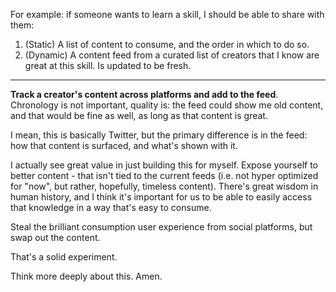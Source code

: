 For example: if someone wants to learn a skill, I should be able to share with them:
1. (Static) A list of content to consume, and the order in which to do so.
2. (Dynamic) A content feed from a curated list of creators that I know are great at this skill. Is updated to be fresh.

----

**Track a creator's content across platforms and add to the feed**. Chronology is not important, quality is: the feed could show me old content, and that would be fine as well, as long as that content is great.

I mean, this is basically Twitter, but the primary difference is in the feed: how that content is surfaced, and what's shown with it.

I actually see great value in just building this for myself. Expose yourself to better content - that isn't tied to the current feeds (i.e. not hyper optimized for "now", but rather, hopefully, timeless content). There's great wisdom in human history, and I think it's important for us to be able to easily access that knowledge in a way that's easy to consume.

Steal the brilliant consumption user experience from social platforms, but swap out the content.

That's a solid experiment.

Think more deeply about this. Amen.